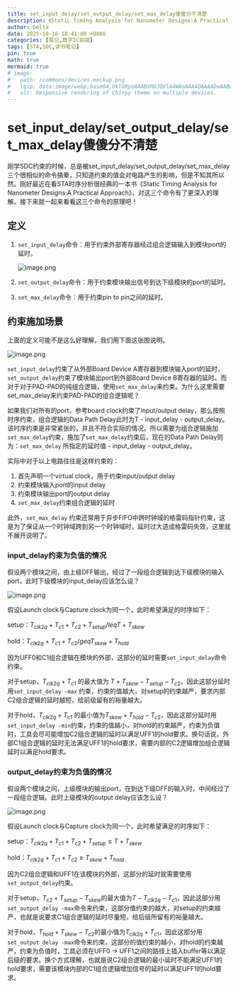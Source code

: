 ```yaml
---
title: set_input_delay/set_output_delay/set_max_delay傻傻分不清楚
description: 《Static Timing Analysis for Nanometer Designs:A Practical Approach》的学习笔记
author: Delta
date: 2025-10-16 18:41:00 +0800
categories: [笔记,数字IC前端]
tags: [STA,SDC,读书笔记]
pin: true
math: true
mermaid: true
# image:
#   path: /commons/devices-mockup.png
#   lqip: data:image/webp;base64,UklGRpoAAABXRUJQVlA4WAoAAAAQAAAADwAABwAAQUxQSDIAAAARL0AmbZurmr57yyIiqE8oiG0bejIYEQTgqiDA9vqnsUSI6H+oAERp2HZ65qP/VIAWAFZQOCBCAAAA8AEAnQEqEAAIAAVAfCWkAALp8sF8rgRgAP7o9FDvMCkMde9PK7euH5M1m6VWoDXf2FkP3BqV0ZYbO6NA/VFIAAAA
#   alt: Responsive rendering of Chirpy theme on multiple devices.
---
```



# set_input_delay/set_output_delay/set_max_delay傻傻分不清楚

刚学SDC约束的时候，总是被set_input_delay/set_output_delay/set_max_delay三个很相似的命令搞晕，只知道约束的值会对电路产生的影响，但是不知其所以然。刚好最近在看STA时序分析很经典的一本书《Static Timing Analysis for Nanometer Designs:A Practical Approach》，对这三个命令有了更深入的理解。接下来就一起来看看这三个命令的原理吧！

## 定义

1. `set_input_delay`命令：用于约束外部寄存器经过组合逻辑输入到模块port的延时。
    
    ![image.png](../assets/posts/sdc_study/2025-10-16-set_x_delay/image.png)
    
2. `set_output_delay`命令：用于约束模块输出信号到达下级模块的port的延时。
3. `set_max_delay`命令：用于约束pin to pin之间的延时。

## 约束施加场景

上面的定义可能不是这么好理解，我们用下面这张图说明。

![image.png](../assets/posts/sdc_study/2025-10-16-set_x_delay/image%201.png)

`set_input_delay`约束了从外部Board Device A寄存器到模块输入port的延时，`set_output_delay`约束了模块输出port到外部Board Device B寄存器的延时。而对于对于PAD-PAD的纯组合逻辑，使用`set_max_delay`来约束。为什么这里需要set_max_delay来约束PAD-PAD的组合逻辑呢？

如果我们对所有的port，参考board clock约束了input/output delay，那么按照时序约束，组合逻辑的Data Path Delay此时为T - input_delay - output_delay。该时序约束是非常紧张的，并且不符合实际的情况。所以需要为组合逻辑施加`set_max_delay`约束，施加了`set_max_delay`约束后，现在的Data Path Delay则为：`set_max_delay` 所指定的延时值 - input_delay - output_delay。

实际中对于以上电路往往是这样约束的：

1. 首先声明一个virtual clock，用于约束input/output delay
2. 约束模块输入port的input delay
3. 约束模块输出port的output delay
4. `set_max_delay`约束组合逻辑的延时

此外，`set_max_delay` 约束还常用于异步FIFO中跨时钟域的格雷码指针约束，这是为了保证从一个时钟域跨到另一个时钟域时，延时过大造成格雷码失效，这里就不展开说明了。

### input_delay约束为负值的情况

假设两个模块之间，由上级DFF输出，经过了一段组合逻辑到达下级模块的输入port，此时下级模块的input_delay应该怎么设？

![image.png](../assets/posts/sdc_study/2025-10-16-set_x_delay/image%202.png)

假设Launch clock与Capture clock为同一个，此时希望满足的时序如下：

setup：$T_{clk2q} + T_{c1} + T_{c2} + T_{setup}  /leq T+T_{skew}$

hold：$T_{clk2q} + T_{c1} + T_{c2}  /geq T_{skew} + T_{hold}$

因为UFF0和C1组合逻辑在模块的外部，这部分的延时需要`set_input_delay`命令约束。

对于setup，$T_{clk2q} + T_{c1}$ 的最大值为 $T + T_{skew} - T_{setup} - T_{c2}$，因此这部分延时用`set_input_delay -max` 约束，约束的值越大，对setup的约束越严，要求内部C2组合逻辑的延时越短，给前级留有的裕量越大。

对于hold，$T_{clk2q} + T_{c1}$ 的最小值为$T_{skew} + T_{hold} - T_{c2}$，因此这部分延时用`set_input_delay -min`约束，约束的值越小，对hold的约束越严，约束为负值时，工具会尽可能增加C2组合逻辑的延时以满足UFF1的hold要求。换句话说，外部C1组合逻辑的延时无法满足UFF1的hold要求，需要内部的C2逻辑增加组合逻辑延时以满足hold要求。

### output_delay约束为负值的情况

假设两个模块之间，上级模块的输出port，在到达下级DFF的输入时，中间经过了一段组合逻辑。此时上级模块的output delay应该怎么设？

![image.png](../assets/posts/sdc_study/2025-10-16-set_x_delay/image%203.png)

假设Launch clock与Capture clock为同一个，此时希望满足的时序如下：

setup：$T_{clk2q} + T_{c1} + T_{c2} + T_{setup}  \leq T+T_{skew}$

hold：$T_{clk2q} + T_{c1} + T_{c2}  \geq T_{skew} + T_{hold}$

因为C2组合逻辑和UFF1在该模块的外部，这部分的延时就需要使用`set_output_delay`约束。

对于setup，$T_{c2}+T_{setup} - T_{skew}$的最大值为$T - T_{clk2q} - T_{c1}$，因此这部分用`set_output_delay -max`命令来约束，这部分值约束的越大，对setup的约束越严，也就是说要求C1组合逻辑的延时尽量短，给后级所留有的裕量越大。

对于hold，$T_{hold}+T_{skew}-T_{c2}$的最小值为$T_{clk2q} + T_{c1}$，因此这部分用`set_output_delay -max`命令来约束，这部分的值约束的越小，对hold的约束越严，约束为负值时，工具必须在UFF0 → UFF1之间的路径上插入buffer等以满足后级的要求。换个方式理解，也就是说C2组合逻辑的最小延时不能满足UFF1的hold要求，需要该模块内部的C1组合逻辑增加信号的延时以满足UFF1的hold要求。